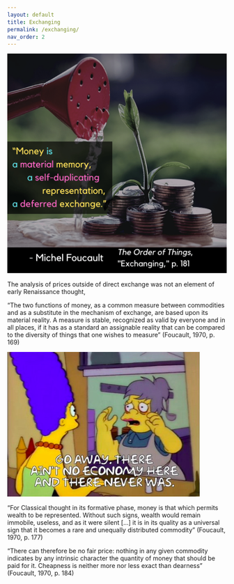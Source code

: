 ```yaml
---
layout: default
title: Exchanging
permalink: /exchanging/
nav_order: 2
---
```


![Exchanging](../graphics/toot_exchanging_graphic.png)

The analysis of prices outside of direct exchange was not an element of early Renaissance thought, 

“The two functions of money, as a common measure between commodities and as a substitute in the mechanism of exchange, are based upon its material reality. A measure is stable, recognized as valid by everyone and in all places, if it has as a standard an assignable reality that can be compared to the diversity of things that one wishes to measure” (Foucault, 1970, p. 169)

![economy meme](../memes/economymeme.png)

“For Classical thought in its formative phase, money is that which permits wealth to be represented. Without such signs, wealth would remain immobile, useless, and as it were silent [...] it is in its quality as a universal sign that it becomes a rare and unequally distributed commodity” (Foucault, 1970, p. 177)

“There can therefore be no fair price: nothing in any given commodity indicates by any intrinsic character the quantity of money that should be paid for it. Cheapness is neither more nor less exact than dearness” (Foucault, 1970, p. 184)


